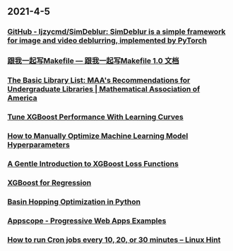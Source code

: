 
## 2021-4-5

### [GitHub - ljzycmd/SimDeblur: SimDeblur is a simple framework for  image and video deblurring, implemented by PyTorch](https://github.com/ljzycmd/SimDeblur)

### [跟我一起写Makefile — 跟我一起写Makefile 1.0 文档](https://seisman.github.io/how-to-write-makefile/)

### [The Basic Library List: MAA's Recommendations for Undergraduate Libraries | Mathematical Association of America](https://www.maa.org/press/maa-reviews/the-basic-library-list-maas-recommendations-for-undergraduate-libraries)

### [Tune XGBoost Performance With Learning Curves](https://machinelearningmastery.com/tune-xgboost-performance-with-learning-curves/)

### [How to Manually Optimize Machine Learning Model Hyperparameters](https://machinelearningmastery.com/manually-optimize-hyperparameters/)

### [A Gentle Introduction to XGBoost Loss Functions](https://machinelearningmastery.com/xgboost-loss-functions/)

### [XGBoost for Regression](https://machinelearningmastery.com/xgboost-for-regression/)

### [Basin Hopping Optimization in Python](https://machinelearningmastery.com/basin-hopping-optimization-in-python/)

### [Appscope - Progressive Web Apps Examples](https://appsco.pe/)

### [How to run Cron jobs every 10, 20, or 30 minutes – Linux Hint](https://linuxhint.com/run-cron-jobs-after-fixed-interval/)